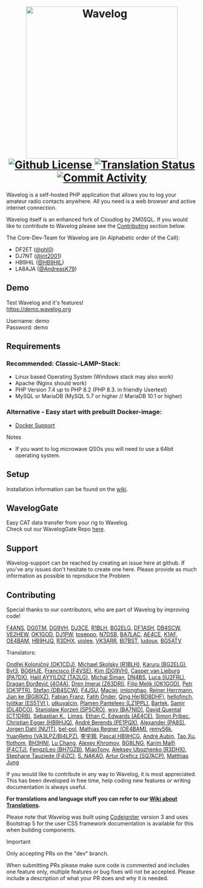 <h1 align="center">
  <a href="https://www.wavelog.org/">
    <picture>
      <source height="400" media="(prefers-color-scheme: dark)" srcset="https://raw.githubusercontent.com/wavelog/wavelog/refs/heads/master/assets/logo/wavelog_logo_darkly.png">
      <source height="400" media="(prefers-color-scheme: light)" srcset="https://raw.githubusercontent.com/wavelog/wavelog/refs/heads/master/assets/logo/wavelog_logo_cosmo.png">
      <img alt="Wavelog" src="https://raw.githubusercontent.com/wavelog/wavelog/refs/heads/master/assets/logo/wavelog_logo_darkly.png">
    </picture>
  </a>
  <br>
  <a href="https://github.com/wavelog/wavelog/blob/master/LICENSE">
    <img alt="Github License" src="https://img.shields.io/github/license/wavelog/wavelog">
  </a>
  <a href="https://translate.wavelog.org/engage/wavelog/">
    <img alt="Translation Status" src="https://translate.wavelog.org/widget/wavelog/main-translation/svg-badge.svg">
  </a>
  <a href="https://github.com/wavelog/wavelog/graphs/contributors" >
   <img alt="Commit Activity" src="https://img.shields.io/github/commit-activity/m/wavelog/wavelog/dev">
 </a>
</h1>

Wavelog is a self-hosted PHP application that allows you to log your amateur radio contacts anywhere. All you need is a web browser and active internet connection.

Wavelog itself is an enhanced fork of Cloudlog by 2M0SQL.
If you would like to contribute to Wavelog please see the [Contributing](#contributing) section below.

The Core-Dev-Team for Wavelog are (in Alphabetic order of the Call):
* DF2ET ([@phl0](https://github.com/phl0))
* DJ7NT ([@int2001](https://github.com/int2001))
* HB9HIL ([@HB9HIL](https://github.com/HB9HIL))
* LA8AJA ([@AndreasK79](https://github.com/AndreasK79))

## Demo
Test Wavelog and it's features!  
https://demo.wavelog.org  

  Username: demo  
  Password: demo


## Requirements
### Recommended: Classic-LAMP-Stack:
* Linux based Operating System (Windows stack may also work)
* Apache (Nginx should work)
* PHP Version 7.4 up to PHP 8.2 (PHP 8.3. in friendly Usertest)
* MySQL or MariaDB (MySQL 5.7 or higher // MariaDB 10.1 or higher)

### Alternative - Easy start with prebuilt Docker-image:
* [Docker Support](https://github.com/wavelog/wavelog/wiki/Installation-via-Docker)

Notes
* If you want to log microwave QSOs you will need to use a 64bit operating system.

## Setup

Installation information can be found on the [wiki](https://github.com/wavelog/wavelog/wiki).

## WavelogGate 

Easy CAT data transfer from your rig to Wavelog.  
Check out our WavelogGate Repo [here](https://github.com/wavelog/WaveLogGate).

## Support

Wavelog-support can be reached by creating an issue here at github. If you've any issues don't hesitate to create one here. Please provide as much information as possible to reproduce the Problem


## Contributing

Special thanks to our contributors, who are part of Wavelog by improving code!

[F4ANS](https://github.com/abarrau), [DG0TM](https://github.com/dg0tm), [DG9VH](https://github.com/dg9vh), [DJ3CE](https://github.com/dj3ce), [R1BLH](https://github.com/r1blh), [BG2ELG](https://github.com/violarulan), [DF1ASH](https://github.com/derFogel), [DB4SCW](https://github.com/DB4SCW), [VE2HEW](https://github.com/anthonydiiorio), [OK1GOD](https://github.com/filipmelik), [DJ1PW](https://github.com/winnieXY), [toseppo](https://github.com/toseppo), [N7DSB](https://github.com/desertblade), [BA7LAC](https://github.com/imlonghao), [AE4CE](https://github.com/ethancedwards8), [K1AF](https://github.com/patrickrb), [OE4BAM](https://github.com/MatykoBr), [HB9HJQ](https://github.com/zone11), [R3DHX](https://github.com/AleksdemSA), [uiolee](https://github.com/uiolee), [VK3ARR](https://github.com/VK3ARR), [BI7BST](https://github.com/Cryolitia), [ludoux](https://github.com/ludoux), [BG5ATV](https://github.com/tallcode)

Translators:

[Ondřej Koloničný (OK1CDJ)](https://translate.wavelog.org/user/ok1cdj/), [Michael Skolsky (R1BLH)](https://translate.wavelog.org/user/R1BLH/), [Karuru (BG2ELG)](https://translate.wavelog.org/user/viola/), [Byt3](https://translate.wavelog.org/user/205er/), [BG6HJE](https://translate.wavelog.org/user/BG6HJE/), [Francisco (F4VSE)](https://translate.wavelog.org/user/kikosgc/), [Kim (DG9VH)](https://translate.wavelog.org/user/dg9vh/), [Casper van Lieburg (PA7DX)](https://translate.wavelog.org/user/pa7dx/), [Halil AYYILDIZ (TA2LG)](https://translate.wavelog.org/user/TA2LG/), [Michal Šiman](https://translate.wavelog.org/user/michalsiman/), [DN4BS](https://github.com/dn4bs), [Luca (IU2FRL)](https://translate.wavelog.org/user/iu2frl/), [Dragan Đorđević (4O4A)](https://translate.wavelog.org/user/4o4a/), [Dren Imeraj (Z63DRI)](https://translate.wavelog.org/user/Dren/), [Filip Melik (OK1GOD)](https://translate.wavelog.org/user/filipmelik/), [Petr (OK1PTR)](https://translate.wavelog.org/user/OK1PTR/), [Stefan (DB4SCW)](https://translate.wavelog.org/user/DB4SCW/), [F4JSU](https://translate.wavelog.org/user/F4JSU/), [Maciej](https://translate.wavelog.org/user/maciejla/), [imlonghao](https://translate.wavelog.org/user/imlonghao/), [Reiner Herrmann](https://translate.wavelog.org/user/reinerh/), [Jian ke (BG8IXZ)](https://translate.wavelog.org/user/bg8ixz/), [Fabian Franz](https://translate.wavelog.org/user/fabianfrz/), [Fatih Önder](https://translate.wavelog.org/user/cektor/), [Qing He(BD8DHF)](https://translate.wavelog.org/user/BD8DHF), [hellofinch](https://translate.wavelog.org/user/hellofinch/), [tviitkar (ES5TVI )](https://translate.wavelog.org/user/tviitkar/), [utkuyalcin](https://translate.wavelog.org/user/utkuyalcin/), [Plamen Panteleev (LZ1PPL)](https://translate.wavelog.org/user/lz1ppl/), [Bartek](https://translate.wavelog.org/user/atimias/), [Samir (DL4DCO)](https://translate.wavelog.org/user/DL4DCO/), [Stanisław Korzeń (SP5CRO)](https://translate.wavelog.org/user/sp5cro/), [wxy (BA7NID)](https://translate.wavelog.org/user/ba7nid/), [David Quental (CT1DRB)](https://translate.wavelog.org/user/ct1drb/), [Sebastian K.](https://translate.wavelog.org/user/sebket/), [Limes](https://translate.wavelog.org/user/limes-github/), [Ethan C. Edwards (AE4CE)](https://translate.wavelog.org/user/ethancedwards8/), [Simon Pribec](https://translate.wavelog.org/user/spribec/), [Christian Egger (HB9HJQ)](https://translate.wavelog.org/user/HB9HJQ/), [André Berends (PE1PQX)](https://translate.wavelog.org/user/PE1PQX/), [Alexander (PA8S)](https://translate.wavelog.org/user/pa8s/), [Jorgen Dahl (NU1T)](https://translate.wavelog.org/user/Jorgen/), [bel-pol](https://translate.wavelog.org/user/bel-pol/), [Mathias Regner (OE4BAM)](https://translate.wavelog.org/user/MatykoBr/), [remy56k](https://translate.wavelog.org/user/remy56k/), [YuanRetro (VA3LPZ/BI4LPZ)](https://translate.wavelog.org/user/yuanretro/), [李宇翔](https://translate.wavelog.org/user/vastsea-wuji/), [Pascal HB9HCG](https://translate.wavelog.org/user/hb9hcg/), [André Aubin](https://github.com/lambda2), [Tao Xu](https://translate.wavelog.org/user/tallcode/), [flothom](https://translate.wavelog.org/user/flothom/), [BH3HNI](https://translate.wavelog.org/user/BH3HNI/), [Lu Chang](https://translate.wavelog.org/user/ludoux/), [Alexey Khromov](https://translate.wavelog.org/user/zxalexis/), [BG8LNG](https://translate.wavelog.org/user/BG8LNG/), [Karim Malfi (F4CTJ)](https://translate.wavelog.org/user/F4CTJ/), [FengziLeo (BH7GZB)](https://translate.wavelog.org/user/BH7GZB/), [MiaoTony](https://translate.wavelog.org/user/miaotony/), [Aleksey Ubozhenko (R3DHX)](https://translate.wavelog.org/user/AleksdemSA/), [Stephane Tauziede (F4IZC)](https://translate.wavelog.org/user/F4IZC/), [S. NAKAO](https://translate.wavelog.org/user/NAKAO/), [Artur Greficz (SQ7ACP)](https://translate.wavelog.org/user/SQ7ACP/), [Matthias Jung](https://translate.wavelog.org/user/myzinsky/)

If you would like to contribute in any way to Wavelog, it is most appreciated. This has been developed in free time, help coding new features or writing documentation is always useful.  

**For translations and language stuff you can refer to our [Wiki about Translations](https://github.com/wavelog/wavelog/wiki/Translations).**

Please note that Wavelog was built using [Codeigniter](https://www.codeigniter.com/userguide3/) version 3 and uses Bootstrap 5 for the user CSS framework documentation is available for this when building components.

> [!IMPORTANT]  
> Only accepting PRs on the "dev" branch.

When submitting PRs please make sure code is commented and includes one feature only, multiple features or bug fixes will not be accepted. Please include a description of what your PR does and why it is needed.
